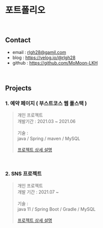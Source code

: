 # 포트폴리오

<br>

## Contact
- email : rlgh28@gamil.com
- blog : https://velog.io/@rlgh28
- github : https://github.com/MoMoon-LKH

<br>

## Projects
### 1. 예약 페이지 ( 부스트코스 웹 풀스택 )
> 개인 프로젝트 <br>
> 개발기간 : 2021.03 ~ 2021.06 <br>
> <br>
> 기술 : <br>
> java / Spring / maven / MySQL <br>
> <br> 
> [프로젝트 상세 설명](https://github.com/MoMoon-LKH/WebStudy/tree/master/26(project)/reservation)

<br>

### 2. SNS 프로젝트
> 개인 프로젝트 <br>
> 개발 기간 : 2021.07 ~  <br>
> <br>
> 기술 : <br>
> java 11 / Spring Boot / Gradle / MySQL <br>
> <br>
> [프로젝트 상세 설명]() <br>

